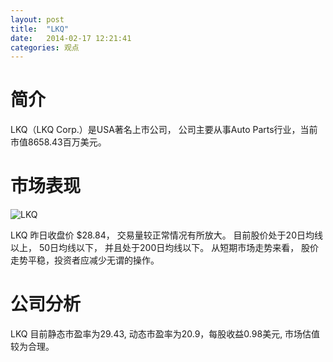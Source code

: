 ```yaml
---
layout: post
title:  "LKQ"
date:   2014-02-17 12:21:41
categories: 观点
---
```


# 简介
LKQ（LKQ Corp.）是USA著名上市公司，
公司主要从事Auto Parts行业，当前市值8658.43百万美元。

# 市场表现

![LKQ](http://finviz.com/chart.ashx?t=LKQ&ty=c&ta=1&p=d&s=l)

LKQ 昨日收盘价 $28.84，
交易量较正常情况有所放大。
目前股价处于20日均线以上，
50日均线以下，
并且处于200日均线以下。
从短期市场走势来看，
股价走势平稳，投资者应减少无谓的操作。

# 公司分析
LKQ 目前静态市盈率为29.43, 动态市盈率为20.9，每股收益0.98美元,
市场估值较为合理。
